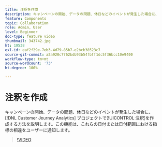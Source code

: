 ```yaml
---
title: 注釈を作成
description: キャンペーンの開始、データの問題、休日などのイベントが発生した場合に、Customer Journey Analytics プロジェクトで注釈を作成する方法を説明します。この機能は、これらの日付または日付範囲における指標の相違をユーザーに通知します。
feature: Components
topic: Collaboration
role: Admin, User
level: Beginner
doc-type: feature video
thumbnail: 343742.jpg
kt: 10538
exl-id: eaf2f29e-7eb3-4d79-85b7-e2bcb38523c7
source-git-commit: a2a920c7762bdb93b54fbff1dc5f36bcc10e9400
workflow-type: tm+mt
source-wordcount: '73'
ht-degree: 100%

---
```


# 注釈を作成

キャンペーンの開始、データの問題、休日などのイベントが発生した場合に、[!DNL Customer Journey Analytics] プロジェクトで[!UICONTROL 注釈]を作成する方法を説明します。この機能は、これらの日付または日付範囲における指標の相違をユーザーに通知します。

>[!VIDEO](https://video.tv.adobe.com/v/3410237/?quality=12&learn=on&captions=jpn)
